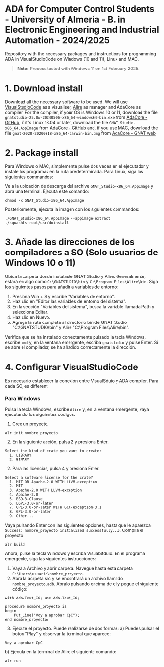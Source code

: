 # ADA for Computer Control Students - University of Almería - B. in Electronic Engineering and Industrial Automation - 2024/2025

Repository with the necessary packages and instructions for programming ADA in VisualStudioCode on Windows (10 and 11), Linux and MAC.

> **Note:** Process tested with Windows 11 on 1st February 2025.

# 1. Download install

Download all the necessary software to be used. We will use [VisualStudioCode](https://code.visualstudio.com/download) as a visualiser, [Alire](https://alire.ada.dev/) as manager and AdaCore as compiler. For the compiler, if your OS is Windows 10 or 11, download the file ```gnatstudio-25.0w-20240506-x86_64-windows64-bin.exe``` from [AdaCore - GitHub](https://github.com/AdaCore/gnatstudio/releases), if it's Linux 18.04 or later, download the file ```GNAT_Studio-x86_64.AppImage``` from [AdaCore - GitHub](https://github.com/AdaCore/gnatstudio/releases) and, if you use MAC, download the file ```gnat-2020-20200818-x86_64-darwin-bin.dmg``` from [AdaCore - GNAT web](https://www.adacore.com/download/more)

# 2. Package install

Para Windows o MAC, simplemente pulse dos veces en el ejecutador y instale los programas en la ruta predeterminada. Para Linux, siga los siguientes commandos:

Ve a la ubicación de descarga del archive ```GNAT_Studio-x86_64.AppImage``` y abra una terminal. Ejecuta este comando:
```
chmod -x GNAT_Studio-x86_64.AppImage
```
Posteriormente, ejecuta la imagen con los siguientes commandos:
```
./GNAT_Studio-x86_64.AppImage --appimage-extract
./squashfs-root/usr/doinstall
```
# 3. Añade las direcciones de los compiladores a SO (Solo usuarios de Windows 10 o 11)

Ubica la carpeta donde instalaste GNAT Studio y Alire. Generalmente, estará en algo como ```C:\GNATSTUDIO\bin``` y ```C:\Program Files\Alire\bin```. Siga los siguientes pasos para añadir a variables de entorno:

1. Presiona Win + S y escribe "Variables de entorno".
2. Haz clic en "Editar las variables de entorno del sistema".
3. En la sección "Variables del sistema", busca la variable llamada Path y selecciona Editar.
4. Haz clic en Nuevo.
5. Agrega la ruta completa al directorio bin de GNAT Studio "C:\GNATSTUDIO\bin" y Alire "C:\Program Files\Alire\bin".

Verifica que se ha instalado correctamente pulsado la tecla Windows, escribe ```cmd``` y, en la ventana emergente, escriba ```gnatstudio``` y pulse Enter. Si se abre el compilador, se ha añadido correctamente la dirección.

# 4. Configurar VisualStudioCode

Es necesario establecer la conexión entre VisualSduio y ADA compiler. Para cada SO, es different:

### Para Windows

Pulsa la tecla Windows, escribe ```Alire``` y, en la ventana emergente, vaya ejecutando los siguientes codigos:
1. Cree un proyecto.
```
alr init nombre_proyecto
```
2. En la siguiente acción, pulsa 2 y presiona Enter.
```
Select the kind of crate you want to create:
  1. LIBRARY
  2. BINARY
```
2. Para las licencias, pulsa 4 y presiona Enter.
```
Select a software license for the crate?
  1. MIT OR Apache-2.0 WITH LLVM-exception
  2. MIT
  3. Apache-2.0 WITH LLVM-exception
  4. Apache-2.0
  5. BSD-3-Clause
  6. LGPL-3.0-or-later
  7. GPL-3.0-or-later WITH GCC-exception-3.1
  8. GPL-3.0-or-later
  9. Other...
```
Vaya pulsando Enter con las siguientes opciones, hasta que le aparezca ```Success: nombre_proyecto initialized successfully.```.
3. Compila el proyecto
```
alr build
```
Ahora, pulse la tecla Windows y escriba VisualStduio. En el programa emergente, siga las siguientes instrucciones:

1. Vaya a Archivo y abrir carpeta. Navegue hasta esta carpeta ```C:\Users\usuario\nombre_proyecto```.
2. Abra la acrpeta src y se encontrará un archivo llamado ```nombre_proyecto.adb```. Abralo pulsando encima de el y pegue el siguiente código:
```
with Ada.Text_IO; use Ada.Text_IO;

procedure nombre_proyecto is
begin
    Put_Line("Voy a aprobar CpC");
end nombre_proyecto;
```
3. Ejecute el proyecto. Puede realizarse de dos formas:
   a) Puedes pulsar el boton "Play" y observar la terminal que aparece:
```
Voy a aprobar CpC
```
   b) Ejecuta en la terminal de Alire el siguiente comando:
```
alr run
```
